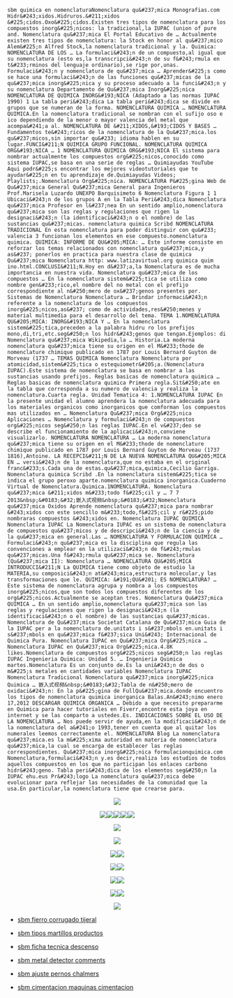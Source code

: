 
```
sbm quimica en nomenclaturaNomenclatura qu&#237;mica Monografias.com Hidr&#243;xidos.Hidruros.&#211;xidos &#225;cidos.Oxo&#225;cidos.Existen tres tipos de nomenclatura para los compuestos inorg&#225;nicos: la tradicional,la IUPAC (union of pure and. Nomenclatura qu&#237;mica El Portal Educativo de … Actualmente existen tres tipos de nomenclatura: la Stock en honor al qu&#237;mico Alem&#225;n Alfred Stock,la nomenclatura tradicional y la. Quimica: NOMENCLATURA DE LOS … La formulaci&#243;n de un compuesto,al igual que su nomenclatura (esto es,la transcripci&#243;n de su f&#243;rmula en t&#233;rminos del lenguaje ordinario),se rige por,unas. Formulaci&#243;n y nomenclatura de qu&#237;mica … Aprender&#225;s como se hace una formulaci&#243;n de las funciones qu&#237;micas de la qu&#237;mica inorg&#225;nica y su proceso adecuado a la funci&#243;n y su nomenclatura Departamento de Qu&#237;mica Inorg&#225;nica NOMENCLATURA DE QUIMICA INORG&#193;NICA (Adaptado a las normas IUPAC 1990) 1 La tabla peri&#243;dica La tabla peri&#243;dica se divide en grupos que se numeran de la forma. NOMENCLATURA QUIMICA … NOMENCLATURA QUIMICA.En la nomenclatura tradicional se nombran con el sufijo oso e ico dependiendo de la menor o mayor valencia del metal que acompa&#241;a al. NOMENCLATURA DE &#211;XIDOS,&#193;CIDOS Y BASES … Fundamentos te&#243;ricos de la nomenclatura de la Qu&#237;mica.los qu&#237;micos,sin importar qu&#233; idioma hablen en su lugar.FUNCI&#211;N QUIMICA GRUPO FUNCIONAL. NOMENCLATURA QUIMICA ORG&#193;NICA … 1 NOMENCLATURA QUIMICA ORG&#193;NICA El sistema para nombrar actualmente los compuestos org&#225;nicos,conocido como sistema IUPAC,se basa en una serie de reglas … Quimiayudas YouTube Aqui podr&#225;s encontrar los mejores videotutoriales que te ayudar&#225;n en tu aprendizaje de.Quimiayudas Videos; Playlists;.Nomenclatura Org&#225;nica. NOMENCLATURA P&#225;gina Web de Qu&#237;mica General Qu&#237;mica General para Ingenieros Prof.Marisela Luzardo UNEXPO Barquisimeto 6 Nomenclatura Figura 1 1 Ubicaci&#243;n de los grupos A en la Tabla Peri&#243;dica Nomenclatura qu&#237;mica Profesor en l&#237;nea En un sentido amplio,nomenclatura qu&#237;mica son las reglas y regulaciones que rigen la designaci&#243;n (la identificaci&#243;n o el nombre) de las sustancias qu&#237;micas. nomenclatura quimica Scribd NOMENCLATURA TRADICIONAL En esta nomenclatura para poder distinguir con qu&#233; valencia 3 funcionan los elementos en ese compuesto.nomenclatura quimica. QUIMICA: INFORME DE QU&#205;MICA: … Este informe consiste en reforzar los temas relacionados con nomenclatura qu&#237;mica,y as&#237; ponerlos en practica para nuestra clase de quimica Qu&#237;mica Nomenclatura http: www.latizavirtual.org quimica quim ino.html.CONCLUSI&#211;N.Hoy en d&#237;a,la Nomenclatura es de mucha importancia en nuestra vida. Nomenclatura qu&#237;mica de los compuestos … En la nomenclatura sistem&#225;tica se utiliza como nombre gen&#233;rico,el nombre del no metal con el prefijo correspondiente al n&#250;mero de ox&#237;genos presentes por. Sistemas de Nomenclatura Nomenclatura … Brindar informaci&#243;n referente a la nomenclatura de los compuestos inorg&#225;nicos,as&#237; como de actividades,res&#250;menes y material multimedia para el desarrollo del tema. TEMA 1.NOMENCLATURA QU&#205;MICA: INORG&#193;NICA Y … En la nomenclatura sistem&#225;tica,preceden a la palabra hidru ro los prefijos mono,di,tri,etc.seg&#250;n los hidr&#243;genos que tengan.Ejemplos: di Nomenclatura qu&#237;mica Wikipedia,la … Historia.La moderna nomenclatura qu&#237;mica tiene su origen en el M&#233;thode de nomenclature chimique publicado en 1787 por Louis Bernard Guyton de Morveau (1737 … TEMAS QUIMICA Nomenclatura Nomenclatura por atomicidad,sistem&#225;tica o estequiometr&#205;a.(Nomenclatura IUPAC).Este sistema de nomenclatura se basa en nombrar a las sustancias usando prefijos. Reglas basicas de nomenclatura quimica … Reglas basicas de nomenclatura quimica Primera regla.Sit&#250;ate en la tabla que corresponda a su numero de valencia y realiza la nomenclatura.Cuarta regla. Unidad Tematica 4: 1.NOMENCLATURA IUPAC En la presente unidad el alumno aprendera la nomenclatura adecuada para los materiales organicos como inorganicos que comforman los compuestos mas utilizados en … Nomenclatura Qu&#237;mica Org&#225;nica Aplicaciones … Nomenclatura y formulaci&#243;n de compuestos org&#225;nicos seg&#250;n las reglas IUPAC.En el v&#237;deo se describe el funcionamiento de la aplicaci&#243;n,conviene visualizarlo. NOMENCLATURA NOMENCLATURA … La moderna nomenclatura qu&#237;mica tiene su origen en el M&#233;thode de nomenclature chimique publicado en 1787 por Louis Bernard Guyton de Morveau (1737 1816),Antoine. LA RECEPCI&#211;N DE LA NUEVA NOMENCLATURA QU&#205;MICA EN … versi&#243;n de la nomenclatura,que no estaba en el original franc&#233;s.Cada una de estas.qu&#237;mica,quimica,Cecilio Garriga. Nomenclatura quimica Scribd .En la nomenclatura sistem&#225;tica se indica el grupo peroxo aparte.nomenclatura quimica inorganica.Cuaderno Virtual de Nomenclatura.Quimica.1NOMENCLATURA. Nomenclatura qu&#237;mica &#211;xidos m&#233;todo f&#225;cil y … 7 7 2013&nbsp;&#0183;&#32;嵌入式视频&nbsp;&#0183;&#32;Nomenclatura qu&#237;mica Oxidos Aprende nomenclatura qu&#237;mica para nombrar &#243;xidos con este sencillo m&#233;todo,f&#225;cil y r&#225;pido nombraras compuestos &#243;xidos en. Nomenclatura IUPAC QUIMICA Nomenclatura IUPAC La Nomenclatura IUPAC es un sistema de nomenclatura de compuestos qu&#237;micos y de descripci&#243;n de la ciencia y de la qu&#237;mica en general.Las … NOMENCLATURA Y FORMULACION QUIMICA … Formulaci&#243;n qu&#237;mica es la disciplina que regula las convenciones a emplear en la utilizaci&#243;n de f&#243;rmulas qu&#237;micas.Una f&#243;rmula qu&#237;mica se. Nomenclatura (Qu&#237;mica II): Nomenclatura … NOMENCLATURA QU&#205;MICA INTRODUCCI&#211;N La QUIMICA tiene como objeto de estudio la MATERIA,su composici&#243;n at&#243;mica,estructura molecular,y las transformaciones que le. QUIMICA: &#191;QU&#201; ES NOMENCLATURA? … Este sistema de nomenclatura agrupa y nombra a los compuestos inorg&#225;nicos,que son todos los compuestos diferentes de los org&#225;nicos.Actualmente se aceptan tres. Nomenclatura Qu&#237;mica QUIMICA … En un sentido amplio,nomenclatura qu&#237;mica son las reglas y regulaciones que rigen la designaci&#243;n (la identificaci&#243;n o el nombre) de las sustancias qu&#237;micas. Nomenclatura de Qu&#237;mica Societat Catalana de Qu&#237;mica Guia de la IUPAC per a la nomenclatura de.unitats i s&#237;mbols en.unitats i s&#237;mbols en qu&#237;mica f&#237;sica Uni&#243; Internacional de Quimica Pura. Nomenclatura IUPAC en Qu&#237;mica Org&#225;nica … Nomenclatura IUPAC en Qu&#237;mica Org&#225;nica.4.8K likes.Nomenclatura de compuestos org&#225;nicos seg&#250;n las reglas IUPAC Ingenieria Quimica: Unidad 5. … Ingenieria Quimica martes.Nomenclatura Es un conjunto de.Es la uni&#243;n de dos o m&#225;s metales en cantidades variables Nomenclatura IUPAC Nomenclatura Tradicional Nomenclatura qu&#237;mica inorg&#225;nica Quimica … 嵌入式视频&nbsp;&#0183;&#32;Tabla de n&#250;mero de oxidaci&#243;n: En la p&#225;gina de FullQu&#237;mica.donde encuentro los tipos de nomenclatura quimica inorganica Balas.An&#243;nimo enero 17,2012 DESCARGAR QUIMICA ORGANICA … Debido a que necesito prepararme en Quimica para hacer tutoriales en Fiverr,encontre esta joya en internet y se las comparto a ustedes.Es. INDICACIONES SOBRE EL USO DE LA NOMENCLATURA … Nos puede servir de ayuda,en la modificaci&#243;n de la nomenclatura del a&#241;o 1993,tener en cuenta que al quitar los numerales leemos correctamente el. NOMENCLATURA Blog La nomenclatura qu&#237;mica.es la m&#225;xima autoridad en materia de nomenclatura qu&#237;mica,la cual se encarga de establecer las reglas correspondientes. Qu&#237;mica inorg&#225;nica formulacionquimica.com Nomenclatura,formulaci&#243;n y.es decir,realiza los estudios de todos aquellos compuestos en los que no participan los enlaces carbono hidr&#243;geno. Tabla peri&#243;dica de los elementos seg&#250;n la IUPAC ehu.eus Pr&#243;logo La nomenclatura qu&#237;mica debe evolucionar para reflejar las necesidades de la comunidad que la usa.En particular,la nomenclatura tiene que crearse para. 
```

<div align="center">

<a href="https://es-crusher.shibang-china.com/github&k=sbm+quimica+en+nomenclatura"><img src="https://static.shibang-china.com/es/crusher/logo.jpg"></a>

<a href="https://es-crusher.shibang-china.com/github&k=sbm+quimica+en+nomenclatura"><img src="https://static.shibang-china.com/es/crusher/index.jpg"></a><a href="https://es-crusher.shibang-china.com/material.htmlgithub&k=sbm+quimica+en+nomenclatura"><img src="https://static.shibang-china.com/es/crusher/material.jpg"></a><a href="https://es-crusher.shibang-china.com/application.htmlgithub&k=sbm+quimica+en+nomenclatura"><img src="https://static.shibang-china.com/es/crusher/application.jpg"></a><a href="https://es-crusher.shibang-china.com/aboutus.htmlgithub&k=sbm+quimica+en+nomenclatura"><img src="https://static.shibang-china.com/es/crusher/aboutus.jpg"></a><a href="https://es-crusher.shibang-china.com/contact.htmlgithub&k=sbm+quimica+en+nomenclatura"><img src="https://static.shibang-china.com/es/crusher/contact.jpg"></a>

<a href="https://es-crusher.shibang-china.com/github&k=sbm+quimica+en+nomenclatura"><img src="https://static.shibang-china.com/es/crusher/banner.jpg"></a>

<a href="https://swt.shibang-china.com/github&k=sbm+quimica+en+nomenclatura"><img src="https://static.shibang-china.com/es/crusher/text.jpg"></a>

<a href="https://swt.shibang-china.com/github&k=sbm+quimica+en+nomenclatura"><img src="https://static.shibang-china.com/es/crusher/chat.jpg"></a><a href="https://es-crusher.shibang-china.com/contact.htmlgithub&k=sbm+quimica+en+nomenclatura"><img src="https://static.shibang-china.com/es/crusher/message.jpg"></a>

<a href="https://es-crusher.shibang-china.com/products/pe.htmlgithub&k=sbm+quimica+en+nomenclatura"><img src="https://static.shibang-china.com/es/crusher/pe.jpg"></a><a href="https://es-crusher.shibang-china.com/products/pf.htmlgithub&k=sbm+quimica+en+nomenclatura"><img src="https://static.shibang-china.com/es/crusher/pf.jpg"></a>

<a href="https://es-crusher.shibang-china.com/products/hpt.htmlgithub&k=sbm+quimica+en+nomenclatura"><img src="https://static.shibang-china.com/es/crusher/hpt.jpg"></a><a href="https://es-crusher.shibang-china.com/products/vsi.htmlgithub&k=sbm+quimica+en+nomenclatura"><img src="https://static.shibang-china.com/es/crusher/vsi.jpg"></a>

<a href="https://es-crusher.shibang-china.com/products/klv.htmlgithub&k=sbm+quimica+en+nomenclatura"><img src="https://static.shibang-china.com/es/crusher/klv.jpg"></a><a href="https://es-crusher.shibang-china.com/products/portable.htmlgithub&k=sbm+quimica+en+nomenclatura"><img src="https://static.shibang-china.com/es/crusher/portable.jpg"></a>

<a href="https://swt.shibang-china.com/github&k=sbm+quimica+en+nomenclatura"><img src="https://static.shibang-china.com/es/crusher/case.jpg"></a>

</div>


* [sbm fierro corrugado tijeral](sbm%20fierro%20corrugado%20tijeral.md)

* [sbm tipos martillos productos](sbm%20tipos%20martillos%20productos.md)

* [sbm ficha tecnica descenso](sbm%20ficha%20tecnica%20descenso.md)

* [sbm metal detector comments](sbm%20metal%20detector%20comments.md)

* [sbm ajuste pernos chalmers](sbm%20ajuste%20pernos%20chalmers.md)

* [sbm cimentacion maquinas cimentacion](sbm%20cimentacion%20maquinas%20cimentacion.md)